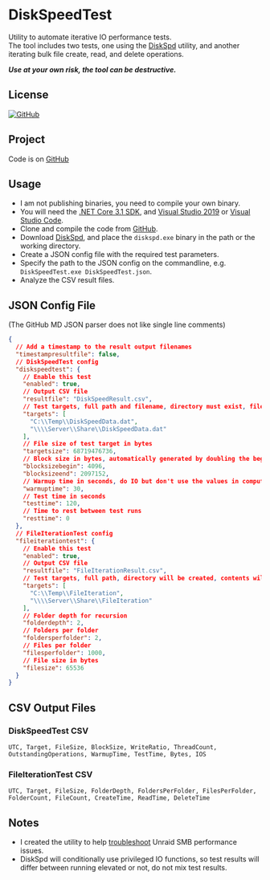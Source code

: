 # DiskSpeedTest

Utility to automate iterative IO performance tests.  
The tool includes two tests, one using the [DiskSpd](https://github.com/microsoft/diskspd) utility, and another iterating bulk file create, read, and delete operations.  

_**Use at your own risk, the tool can be destructive.**_

## License

[![GitHub](https://img.shields.io/github/license/ptr727/DiskSpeedTest)](https://github.com/ptr727/DiskSpeedTest/blob/master/LICENSE)

## Project

Code is on [GitHub](https://github.com/ptr727/DiskSpeedTest)

## Usage

- I am not publishing binaries, you need to compile your own binary.
- You will need the [.NET Core 3.1 SDK](https://dotnet.microsoft.com/download), and [Visual Studio 2019](https://visualstudio.microsoft.com/downloads/) or [Visual Studio Code](https://code.visualstudio.com/download).
- Clone and compile the code from [GitHub](https://github.com/ptr727/DiskSpeedTest).
- Download [DiskSpd](https://aka.ms/diskspd), and place the `diskspd.exe` binary in the path or the working directory.
- Create a JSON config file with the required test parameters.
- Specify the path to the JSON config on the commandline, e.g. `DiskSpeedTest.exe DiskSpeedTest.json`.
- Analyze the CSV result files.

## JSON Config File

(The GitHub MD JSON parser does not like single line comments)

```json
{
  // Add a timestamp to the result output filenames
  "timestampresultfile": false,
  // DiskSpeedTest config
  "diskspeedtest": {
    // Enable this test
    "enabled": true,
    // Output CSV file
    "resultfile": "DiskSpeedResult.csv",
    // Test targets, full path and filename, directory must exist, file will be created
    "targets": [
      "C:\\Temp\\DiskSpeedData.dat",
      "\\\\Server\\Share\\DiskSpeedData.dat"
    ],
    // File size of test target in bytes
    "targetsize": 68719476736,
    // Block size in bytes, automatically generated by doubling the beginning value until the end size is reached
    "blocksizebegin": 4096,
    "blocksizeend": 2097152,
    // Warmup time in seconds, do IO but don't use the values in computed results
    "warmuptime": 30,
    // Test time in seconds
    "testtime": 120,
    // Time to rest between test runs
    "resttime": 0
  },
  // FileIterationTest config
  "fileiterationtest": {
    // Enable this test
    "enabled": true,
    // Output CSV file
    "resultfile": "FileIterationResult.csv",
    // Test targets, full path, directory will be created, contents will be deleted
    "targets": [
      "C:\\Temp\\FileIteration",
      "\\\\Server\\Share\\FileIteration"
    ],
    // Folder depth for recursion
    "folderdepth": 2,
    // Folders per folder
    "foldersperfolder": 2,
    // Files per folder
    "filesperfolder": 1000,
    // File size in bytes
    "filesize": 65536
  }
}
```

## CSV Output Files

### DiskSpeedTest CSV

`UTC, Target, FileSize, BlockSize, WriteRatio, ThreadCount, OutstandingOperations, WarmupTime, TestTime, Bytes, IOS`

### FileIterationTest CSV

`UTC, Target, FileSize, FolderDepth, FoldersPerFolder, FilesPerFolder, FolderCount, FileCount, CreateTime, ReadTime, DeleteTime`

## Notes

- I created the utility to help [troubleshoot](https://blog.insanegenius.com/2020/01/16/unraid-smb-performance-v6-7-2-vs-v6-8-1/) Unraid  SMB performance issues.
- DiskSpd will conditionally use privileged IO functions, so test results will  differ between running elevated or not, do not mix test results.
